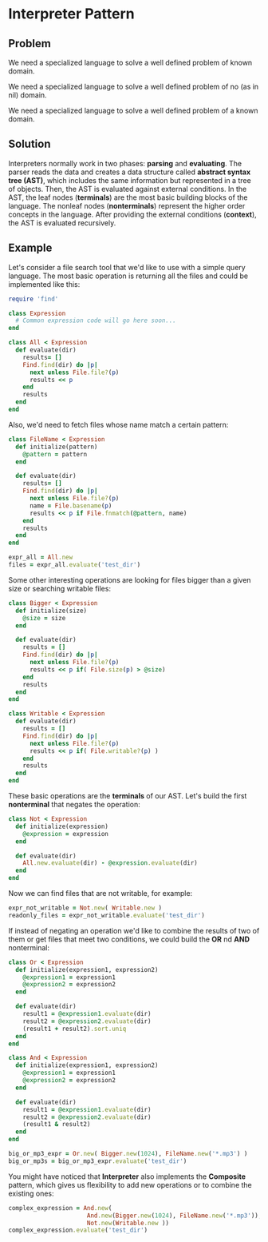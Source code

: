 # Interpreter Pattern

## Problem
We need a specialized language to solve a well defined problem of known domain.

We need a specialized language to solve a well defined problem of no (as in
nil) domain.

We need a specialized language to solve a well defined problem of a known domain.

## Solution
Interpreters normally work in two phases: **parsing** and **evaluating**. The parser reads the data and creates a data structure called **abstract syntax tree (AST)**, which includes the same information but represented in a tree of objects. Then, the AST is evaluated against external conditions.
In the AST, the leaf nodes (**terminals**) are the most basic building blocks of the language. The nonleaf nodes (**nonterminals**) represent the higher order concepts in the language. After providing the external conditions (**context**), the AST is evaluated recursively.

## Example
Let's consider a file search tool that we'd like to use with a simple query language. The most basic operation is returning all the files and could be implemented like this:

```ruby
require 'find'

class Expression
  # Common expression code will go here soon...
end

class All < Expression
  def evaluate(dir)
    results= []
    Find.find(dir) do |p|
      next unless File.file?(p)
      results << p
    end
    results
  end
end
```

Also, we'd need to fetch files whose name match a certain pattern:

```ruby
class FileName < Expression
  def initialize(pattern)
    @pattern = pattern
  end

  def evaluate(dir)
    results= []
    Find.find(dir) do |p|
      next unless File.file?(p)
      name = File.basename(p)
      results << p if File.fnmatch(@pattern, name)
    end
    results
  end
end

expr_all = All.new
files = expr_all.evaluate('test_dir')
```

Some other interesting operations are looking for files bigger than a given size or searching writable files:

```ruby
class Bigger < Expression
  def initialize(size)
    @size = size
  end

  def evaluate(dir)
    results = []
    Find.find(dir) do |p|
      next unless File.file?(p)
      results << p if( File.size(p) > @size)
    end
    results
  end
end

class Writable < Expression
  def evaluate(dir)
    results = []
    Find.find(dir) do |p|
      next unless File.file?(p)
      results << p if( File.writable?(p) )
    end
    results
  end
end
```

These basic operations are the **terminals** of our AST. Let's build the first **nonterminal** that negates the operation:

```ruby
class Not < Expression
  def initialize(expression)
    @expression = expression
  end

  def evaluate(dir)
    All.new.evaluate(dir) - @expression.evaluate(dir)
  end
end
```

Now we can find files that are not writable, for example:

```ruby
expr_not_writable = Not.new( Writable.new )
readonly_files = expr_not_writable.evaluate('test_dir')
```

If instead of negating an operation we'd like to combine the results of two of them or get files that meet two conditions, we could build the **OR** nd **AND** nonterminal:

```ruby
class Or < Expression
  def initialize(expression1, expression2)
    @expression1 = expression1
    @expression2 = expression2
  end

  def evaluate(dir)
    result1 = @expression1.evaluate(dir)
    result2 = @expression2.evaluate(dir)
    (result1 + result2).sort.uniq
  end
end

class And < Expression
  def initialize(expression1, expression2)
    @expression1 = expression1
    @expression2 = expression2
  end

  def evaluate(dir)
    result1 = @expression1.evaluate(dir)
    result2 = @expression2.evaluate(dir)
    (result1 & result2)
  end
end

big_or_mp3_expr = Or.new( Bigger.new(1024), FileName.new('*.mp3') )
big_or_mp3s = big_or_mp3_expr.evaluate('test_dir')
```

You might have noticed that **Interpreter** also implements the **Composite** pattern, which gives us flexibility to add new operations or to combine the existing ones:

```ruby
complex_expression = And.new(
                      And.new(Bigger.new(1024), FileName.new('*.mp3')),
                      Not.new(Writable.new ))
complex_expression.evaluate('test_dir')
```
